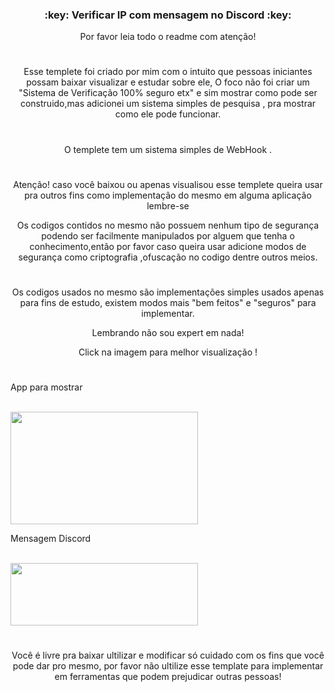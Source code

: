 <h3 align="center">:key: Verificar IP com mensagem no Discord :key:</h3>
<p align="center">Por favor leia todo o readme com atenção!</p>

#

<p align="center"> Esse templete foi criado por mim com o intuito que pessoas iniciantes
possam baixar visualizar e estudar sobre ele, O foco não foi criar um "Sistema de Verificação 100% seguro etx" e sim mostrar como pode ser construido,mas adicionei um sistema 
simples de pesquisa , pra mostrar como ele pode funcionar.</p>

#

<p align="center"> O templete tem um sistema simples de WebHook .</p>

#

<p align="center"> Atenção! caso você baixou ou apenas visualisou esse templete queira usar pra outros fins
como implementação do mesmo em alguma aplicação lembre-se </p>

<p align="center"> Os codigos contidos no mesmo não possuem nenhum tipo de segurança podendo ser facilmente 
manipulados por alguem que tenha o conhecimento,então por favor caso queira usar 
adicione modos de segurança como criptografia ,ofuscação no codigo dentre outros meios. </p>

#

<p align="center"> Os codigos usados no mesmo são implementações simples usados apenas para fins de estudo,
existem modos mais "bem feitos" e "seguros" para implementar.
  
<p align="center"> Lembrando não sou expert em nada! </p>
<p align="center"> Click na imagem para melhor visualização ! </p>

#

<p align="left"> App para mostrar </p>
<div style="display: inline_block"><br> 
  <img align="center" height="180" width="300" src="https://cdn.discordapp.com/attachments/902529056334028803/931648113997934652/unknown.png">
</div>


<p align="left"> Mensagem Discord</p>
<div style="display: inline_block"><br> 
  <img align="center" height="100" width="300" src="https://cdn.discordapp.com/attachments/902529056334028803/931652253511733338/unknown.png">
</div>

#

<p align="center"> Você é livre pra baixar ultilizar e modificar só cuidado com os fins que você pode dar pro mesmo, por favor não ultilize esse template para implementar 
em ferramentas que podem prejudicar outras pessoas!</p>
